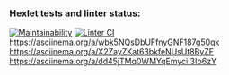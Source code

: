 ### Hexlet tests and linter status:
[![Maintainability](https://api.codeclimate.com/v1/badges/a99a88d28ad37a79dbf6/maintainability)](https://codeclimate.com/github/codeclimate/codeclimate/maintainability)
[![Linter CI](https://github.com/HunterGan/frontend-project-lvl1/actions/workflows/LinterR.yml/badge.svg)](https://github.com/HunterGan/frontend-project-lvl1/actions/workflows/LinterR.yml)
https://asciinema.org/a/wbk5NQsDbUFfnyGNF187g50qk
https://asciinema.org/a/X2ZayZKat63bkfeNUsUt8ByZF
https://asciinema.org/a/dd45jTMq0WMYqEmyciI3Ib6zY

